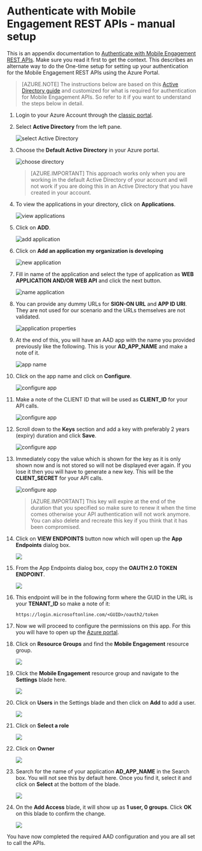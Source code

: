 <properties 
    pageTitle="Authenticate with Mobile Engagement REST APIs - manual setup"
    description="Describes how to manually setup authentication for Mobile Engagement REST APIs" 
    services="mobile-engagement" 
    documentationCenter="mobile" 
    authors="piyushjo"
    manager="erikre"
    editor=""/>

<tags
    ms.service="mobile-engagement"
    ms.devlang="na"
    ms.topic="article"
    ms.tgt_pltfrm="mobile-multiple"
    ms.workload="mobile" 
    ms.date="08/19/2016"
    ms.author="piyushjo"/>

# <a name="authenticate-with-mobile-engagement-rest-apis---manual-setup"></a>Authenticate with Mobile Engagement REST APIs - manual setup

This is an appendix documentation to [Authenticate with Mobile Engagement REST APIs](mobile-engagement-api-authentication.md). Make sure you read it first to get the context. This describes an alternate way to do the One-time setup for setting up your authentication for the Mobile Engagement REST APIs using the Azure Portal. 

>[AZURE.NOTE] The instructions below are based on this [Active Directory guide](../resource-group-create-service-principal-portal.md) and customized for what is required for authentication for Mobile Engagement APIs. So refer to it if you want to understand the steps below in detail. 

1. Login to your Azure Account through the [classic portal](https://manage.windowsazure.com/).

2. Select **Active Directory** from the left pane.

     ![select Active Directory][1]

3. Choose the **Default Active Directory** in your Azure portal. 

     ![choose directory][2]

    >[AZURE.IMPORTANT] This approach works only when you are working in the default Active Directory of your account and will not work if you are doing this in an Active Directory that you have created in your account. 

4. To view the applications in your directory, click on **Applications**.

     ![view applications][3]

5. Click on **ADD**. 

     ![add application][4]

6. Click on **Add an application my organization is developing**

     ![new application][5]

6. Fill in name of the application and select the type of application as **WEB APPLICATION AND/OR WEB API** and click the next button.

     ![name application][6]

7. You can provide any dummy URLs for **SIGN-ON URL** and **APP ID URI**. They are not used for our scenario and the URLs themselves are not validated.  

     ![application properties][7]

8. At the end of this, you will have an AAD app with the name you provided previously like the following. This is your **AD\_APP\_NAME** and make a note of it.  

     ![app name][8]

9. Click on the app name and click on **Configure**.

     ![configure app][9]

10. Make a note of the CLIENT ID that will be used as **CLIENT\_ID** for your API calls. 

     ![configure app][10]

11. Scroll down to the **Keys** section and add a key with preferably 2 years (expiry) duration and click **Save**. 

     ![configure app][11]


12. Immediately copy the value which is shown for the key as it is only shown now and is not stored so will not be displayed ever again. If you lose it then you will have to generate a new key. This will be the **CLIENT_SECRET** for your API calls. 

     ![configure app][12]

    >[AZURE.IMPORTANT] This key will expire at the end of the duration that you specified so make sure to renew it when the time comes otherwise your API authentication will not work anymore. You can also delete and recreate this key if you think that it has been compromised.
 
13. Click on **VIEW ENDPOINTS** button now which will open up the **App Endpoints** dialog box. 

    ![][13]

14. From the App Endpoints dialog box, copy the **OAUTH 2.0 TOKEN ENDPOINT**. 

    ![][14]

15. This endpoint will be in the following form where the GUID in the URL is your **TENANT_ID** so make a note of it: 

        https://login.microsoftonline.com/<GUID>/oauth2/token

16. Now we will proceed to configure the permissions on this app. For this you will have to open up the [Azure portal](https://portal.azure.com). 

17. Click on **Resource Groups** and find the **Mobile Engagement** resource group.  

    ![][15]

18. Click the **Mobile Engagement** resource group and navigate to the **Settings** blade here. 

    ![][16]

19. Click on **Users** in the Settings blade and then click on **Add** to add a user. 

    ![][17]

20. Click on **Select a role**

    ![][18]

21. Click on **Owner**

    ![][19]

22. Search for the name of your application **AD\_APP\_NAME** in the Search box. You will not see this by default here. Once you find it, select it and click on **Select** at the bottom of the blade. 

    ![][20]

23. On the **Add Access** blade, it will show up as **1 user, 0 groups**. Click **OK** on this blade to confirm the change. 

    ![][21]

You have now completed the required AAD configuration and you are all set to call the APIs. 

<!-- Images -->
[1]: ./media/mobile-engagement-api-authentication-manual/active-directory.png
[2]: ./media/mobile-engagement-api-authentication-manual/active-directory-details.png
[3]: ./media/mobile-engagement-api-authentication-manual/view-applications.png
[4]: ./media/mobile-engagement-api-authentication-manual/add-icon.png
[5]: ./media/mobile-engagement-api-authentication-manual/what-do-you-want-to-do.png
[6]: ./media/mobile-engagement-api-authentication-manual/tell-us-about-your-application.png
[7]: ./media/mobile-engagement-api-authentication-manual/app-properties.png
[8]: ./media/mobile-engagement-api-authentication-manual/aad-app.png
[9]: ./media/mobile-engagement-api-authentication-manual/configure-menu.png
[10]: ./media/mobile-engagement-api-authentication-manual/client-id.png
[11]: ./media/mobile-engagement-api-authentication-manual/client_secret.png
[12]: ./media/mobile-engagement-api-authentication-manual/keys.png
[13]: ./media/mobile-engagement-api-authentication-manual/view-endpoints.png
[14]: ./media/mobile-engagement-api-authentication-manual/app-endpoints.png
[15]: ./media/mobile-engagement-api-authentication-manual/resource-groups.png
[16]: ./media/mobile-engagement-api-authentication-manual/resource-groups-settings.png
[17]: ./media/mobile-engagement-api-authentication-manual/add-users.png
[18]: ./media/mobile-engagement-api-authentication-manual/add-role.png
[19]: ./media/mobile-engagement-api-authentication-manual/select-role.png
[20]: ./media/mobile-engagement-api-authentication-manual/add-user-select.png
[21]: ./media/mobile-engagement-api-authentication-manual/add-access-final.png



